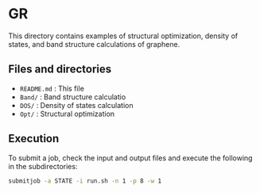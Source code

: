 # GR

This directory contains examples of structural optimization, density of states, and band structure calculations of graphene. 

## Files and directories

- ``README.md`` : This file
- ``Band/`` : Band structure calculatio
- ``DOS/`` : Density of states calculation
- ``Opt/`` : Structural optimization

## Execution

To submit a job, check the input and output files and execute the following in the subdirectories:

```bash
submitjob -a STATE -i run.sh -n 1 -p 8 -w 1
```
